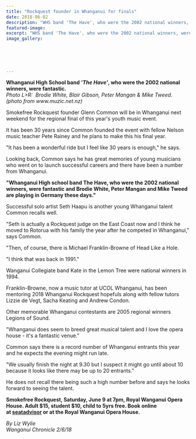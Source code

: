```yaml
---
title: "Rockquest founder in Whanganui for finals"
date: 2018-06-02
description: "WHS band 'The Have', who were the 2002 national winners, were fantastic..."
featured-image: 
excerpt: "WHS band 'The Have', who were the 2002 national winners, were fantastic."
image_gallery:
    
    
    
    
    
---
```


<p><strong>Whanganui High School band <em>'The Have'</em>, who were the 2002 national winners, were fantastic.<br /></strong><em>Photo L&gt;R:&nbsp;&nbsp;Brodie White, Blair Gibson, Peter Mangan &amp; Mike Tweed.<strong><br /></strong>(photo from www.muzic.net.nz)</em></p>
<p class="element element-paragraph">Smokefree Rockquest founder Glenn Common will be in Whanganui next weekend for the regional final of this year's youth music event.</p>
<p class="element element-paragraph">It has been 30 years since Common founded the event with fellow Nelson music teacher Pete Rainey and he plans to make this his final year.</p>
<p class="element element-paragraph">"It has been a wonderful ride but I feel like 30 years is enough," he says.</p>
<p class="element element-paragraph">Looking back, Common says he has great memories of young musicians who went on to launch successful careers and there have been a number from Whanganui.</p>
<p class="element element-paragraph"><strong>"Whanganui High school band The Have, who were the 2002 national winners, were fantastic and Brodie White, Peter Mangan and Mike Tweed are playing in Germany these days."</strong></p>
<p class="element element-paragraph">Successful solo artist Seth Haapu is another young Whanganui talent Common recalls well.</p>
<p class="element element-paragraph">"Seth is actually a Rockquest judge on the East Coast now and I think he moved to Rotorua with his family the year after he competed in Whanganui," says Common.</p>
<p class="element element-paragraph">"Then, of course, there is Michael Franklin-Browne of Head Like a Hole.</p>
<p class="element element-paragraph">"I think that was back in 1991."</p>
<p class="element element-paragraph">Wanganui Collegiate band Kate in the Lemon Tree were national winners in 1994.</p>
<p class="element element-paragraph">Franklin-Browne, now a music tutor at UCOL Whanganui, has been mentoring 2018 Whanganui Rockquest hopefuls along with fellow tutors Lizzie de Vegt, Sacha Keating and Andrew Condon.</p>
<p class="element element-paragraph">Other memorable Whanganui contestants are 2005 regional winners Legions of Sound.</p>
<p class="element element-paragraph">"Whanganui does seem to breed great musical talent and I love the opera house - it's a fantastic venue."</p>
<p class="element element-paragraph">Common says there is a record number of Whanganui entrants this year and he expects the evening might run late.</p>
<p class="element element-paragraph">"We usually finish the night at 9.30 but I suspect it might go until about 10 because it looks like there may be up to 20 entrants."</p>
<p class="element element-paragraph">He does not recall there being such a high number before and says he looks forward to seeing the talent.</p>
<p class="element element-paragraph"><strong>Smokefree Rockquest, Saturday, June 9 at 7pm, Royal Wanganui Opera House. Adult $15, student $10, child to 5yrs free. Book online at&nbsp;<a href="https://sa2.seatadvisor.com/sabo/servlets/TicketRequest;jsessionid=CE7E4FD8C83418E82DEBA6E9DE348B18?eventId=100940129&amp;presenter=NZFOHT&amp;venue=&amp;event=&amp;version=&amp;tck=true" target="_blank">seatadvisor</a>&nbsp;or at the Royal Wanganui Opera House.</strong></p>
<p><em>By Liz Wylie</em><br /><em>Wanganui Chronicle 2/6/18</em></p>

